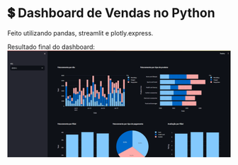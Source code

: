 # 💲 Dashboard de Vendas no Python
Feito utilizando pandas, streamlit e plotly.express.

Resultado final do dashboard:
![Alt Text](https://github.com/prestesvinicius/salesdashboard/blob/main/Dashboard.gif)
